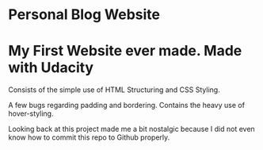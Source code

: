# Personal Blog Website

# My First Website ever made. Made with Udacity

Consists of the simple use of HTML Structuring and CSS Styling. 

A few bugs regarding padding and bordering. Contains the heavy use of hover-styling. 

Looking back at this project made me a bit nostalgic because I did not even know how to commit this repo to Github properly.